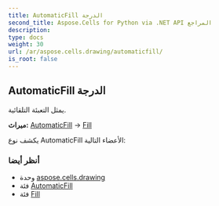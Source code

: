 ```yaml
---
title: AutomaticFill الدرجة
second_title: Aspose.Cells for Python via .NET API المراجع
description:
type: docs
weight: 30
url: /ar/aspose.cells.drawing/automaticfill/
is_root: false
---
```

##  AutomaticFill الدرجة
يمثل التعبئة التلقائية.



**ميراث:** [AutomaticFill](/cells/python-net/aspose.cells.drawing/automaticfill) → 
[Fill](/cells/python-net/ar/aspose.cells.drawing/fill)



يكشف نوع AutomaticFill الأعضاء التالية:


###  أنظر أيضا
* وحدة [aspose.cells.drawing](..)
* فئة [AutomaticFill](/cells/python-net/ar/aspose.cells.drawing/automaticfill)
* فئة [Fill](/cells/python-net/ar/aspose.cells.drawing/fill)
